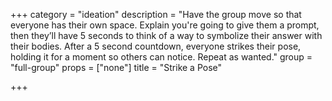 +++
category = "ideation"
description = "Have the group move so that everyone has their own space. Explain you're going to give them a prompt, then they’ll have 5 seconds to think of a way to symbolize their answer with their bodies. After a 5 second countdown, everyone strikes their pose, holding it for a moment so others can notice. Repeat as wanted."
group = "full-group"
props = ["none"]
title = "Strike a Pose"

+++

